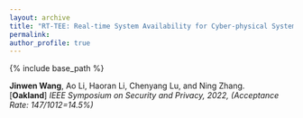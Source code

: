 ```yaml
---
layout: archive
title: "RT-TEE: Real-time System Availability for Cyber-physical Systems using ARM TrustZone"
permalink:
author_profile: true
---
```


{% include base_path %}
                                 
**Jinwen Wang**, Ao Li, Haoran Li, Chenyang Lu, and Ning Zhang.<br>
[**Oakland**] <i>IEEE Symposium on Security and Privacy, 2022, (Acceptance Rate: 147/1012=14.5%)</i>               
<!-- [[code](https://github.com/eli-b/idcbs)]  -->